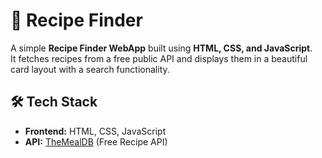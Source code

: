 # 🍴 Recipe Finder

A simple **Recipe Finder WebApp** built using **HTML, CSS, and JavaScript**.  
It fetches recipes from a free public API and displays them in a beautiful card layout with a search functionality.

## 🛠️ Tech Stack
- **Frontend:** HTML, CSS, JavaScript  
- **API:** [TheMealDB](https://www.themealdb.com/api.php) (Free Recipe API)  
